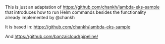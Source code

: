 

This is just an adaptation of https://github.com/chankh/lambda-eks-sample that introduces how to run Helm commands besides the functionality already implemented by @chankh

It is based in: https://github.com/chankh/lambda-eks-sample

And https://github.com/banzaicloud/pipeline/